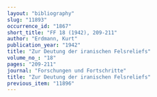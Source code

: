 ```yaml
---
layout: "bibliography"
slug: "11893"
occurrence_id: "1867"
short_title: "FF 18 (1942), 209-211"
author: "Erdmann, Kurt"
publication_year: "1942"
title: "Zur Deutung der iranischen Felsreliefs"
volume_no_: "18"
pages: "209-211"
journal: "Forschungen und Fortschritte"
title: "Zur Deutung der iranischen Felsreliefs"
previous_item: "11896"
---
```

